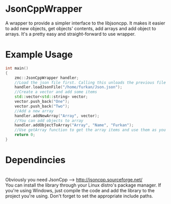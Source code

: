 JsonCppWrapper
==============

A wrapper to provide a simpler interface to the libjsoncpp. It makes it easier to add new objects, get objects' contents, add arrays and add object to arrays. It's a pretty easy and straight-forward to use wrapper.

Example Usage
================
```cpp
int main()
{
    zmc::JsonCppWrapper handler;
    //Load the json file first. Calling this unloads the previous file and loads the new one
    handler.loadJsonFile("/home/furkan/Json.json");
    //Create a vector and add some items
    std::vector<std::string> vector;
    vector.push_back("One");
    vector.push_back("Two");
    //Add a new array
    handler.addNewArray("Array", vector);
    //You can add objects to array
    handler.addObjectToArray("Array", "Name", "Furkan");
    //Use getArray function to get the array items and use them as you wish
    return 0;
}
```

Dependincies
=================
<br>Obviously you need JsonCpp --> http://jsoncpp.sourceforge.net/</br>
You can install the library through your Linux distro's package manager.
If you're using Windows, just compile the code and add the library to the project you're using. Don't forget to set the appropriate include paths.
